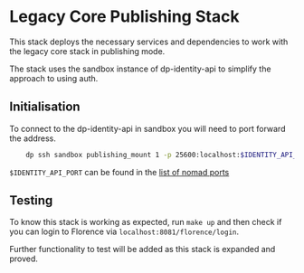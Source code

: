 # Legacy Core Publishing Stack

This stack deploys the necessary services and dependencies to work with the legacy core stack in publishing mode.

The stack uses the sandbox instance of dp-identity-api to simplify the approach to using auth.

## Initialisation

To connect to the dp-identity-api in sandbox you will need to port forward the address.

```sh
    dp ssh sandbox publishing_mount 1 -p 25600:localhost:$IDENTITY_API_PORT
```

`$IDENTITY_API_PORT` can be found in the [list of nomad ports](https://github.com/ONSdigital/dp-setup/blob/awsb/PORTS.md)

## Testing

To know this stack is working as expected, run `make up` and then check if you can login to Florence via `localhost:8081/florence/login`.

Further functionality to test will be added as this stack is expanded and proved.
